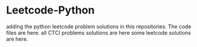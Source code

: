 # Leetcode-Python
adding the python leetcode problem solutions in this repositories. 
The code files are here.
all CTCI problems solutions are here
some leetcode solutions are here.








































































































































































































































































































































































































































































































































































































































































































































































































































































































































































































































































































































































































































